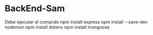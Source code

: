 # BackEnd-Sam
Debe ejecutar el comando
npm install express
npm install --save-dev nodemon
npm install dotenv
npm install mongoose
